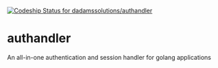 [![Codeship Status for dadamssolutions/authandler](https://app.codeship.com/projects/6d79d130-7251-0138-acb6-62b8c491274d/status?branch=master)](https://app.codeship.com/projects/395567)
# authandler
An all-in-one authentication and session handler for golang applications
